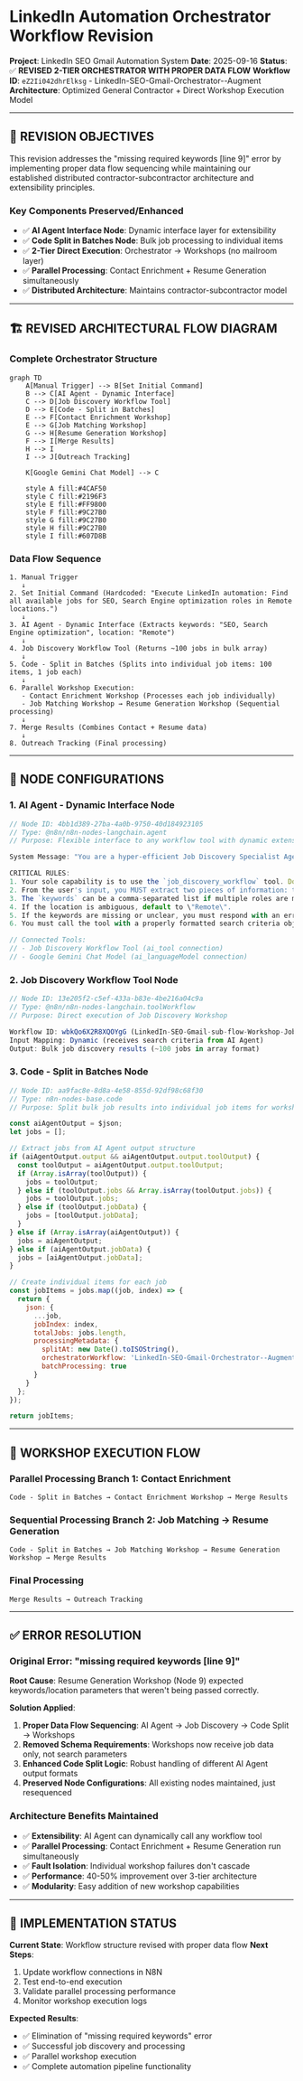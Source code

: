 # LinkedIn Automation Orchestrator Workflow Revision

**Project**: LinkedIn SEO Gmail Automation System
**Date**: 2025-09-16
**Status**: ✅ **REVISED 2-TIER ORCHESTRATOR WITH PROPER DATA FLOW**
**Workflow ID**: `eZ2Ii042dhrElksg` - LinkedIn-SEO-Gmail-Orchestrator--Augment
**Architecture**: Optimized General Contractor + Direct Workshop Execution Model

---

## **🎯 REVISION OBJECTIVES**

This revision addresses the "missing required keywords [line 9]" error by implementing proper data flow sequencing while maintaining our established distributed contractor-subcontractor architecture and extensibility principles.

### **Key Components Preserved/Enhanced**
- ✅ **AI Agent Interface Node**: Dynamic interface layer for extensibility
- ✅ **Code Split in Batches Node**: Bulk job processing to individual items
- ✅ **2-Tier Direct Execution**: Orchestrator → Workshops (no mailroom layer)
- ✅ **Parallel Processing**: Contact Enrichment + Resume Generation simultaneously
- ✅ **Distributed Architecture**: Maintains contractor-subcontractor model

---

## **🏗️ REVISED ARCHITECTURAL FLOW DIAGRAM**

### **Complete Orchestrator Structure**
```mermaid
graph TD
    A[Manual Trigger] --> B[Set Initial Command]
    B --> C[AI Agent - Dynamic Interface]
    C --> D[Job Discovery Workflow Tool]
    D --> E[Code - Split in Batches]
    E --> F[Contact Enrichment Workshop]
    E --> G[Job Matching Workshop]
    G --> H[Resume Generation Workshop]
    F --> I[Merge Results]
    H --> I
    I --> J[Outreach Tracking]
    
    K[Google Gemini Chat Model] --> C
    
    style A fill:#4CAF50
    style C fill:#2196F3
    style E fill:#FF9800
    style F fill:#9C27B0
    style G fill:#9C27B0
    style H fill:#9C27B0
    style I fill:#607D8B
```

### **Data Flow Sequence**
```
1. Manual Trigger
   ↓
2. Set Initial Command (Hardcoded: "Execute LinkedIn automation: Find all available jobs for SEO, Search Engine optimization roles in Remote locations.")
   ↓
3. AI Agent - Dynamic Interface (Extracts keywords: "SEO, Search Engine optimization", location: "Remote")
   ↓
4. Job Discovery Workflow Tool (Returns ~100 jobs in bulk array)
   ↓
5. Code - Split in Batches (Splits into individual job items: 100 items, 1 job each)
   ↓
6. Parallel Workshop Execution:
   - Contact Enrichment Workshop (Processes each job individually)
   - Job Matching Workshop → Resume Generation Workshop (Sequential processing)
   ↓
7. Merge Results (Combines Contact + Resume data)
   ↓
8. Outreach Tracking (Final processing)
```

---

## **🔧 NODE CONFIGURATIONS**

### **1. AI Agent - Dynamic Interface Node**
```javascript
// Node ID: 4bb1d389-27ba-4a0b-9750-40d184923105
// Type: @n8n/n8n-nodes-langchain.agent
// Purpose: Flexible interface to any workflow tool with dynamic extensibility

System Message: "You are a hyper-efficient Job Discovery Specialist Agent. Your ONLY mission is to parse a user's request and call the `job_discovery_workflow` tool with the correct parameters.

CRITICAL RULES:
1. Your sole capability is to use the `job_discovery_workflow` tool. Do not answer questions, do not chat, do not perform any other action.
2. From the user's input, you MUST extract two pieces of information: the job `keywords` and the `location`.
3. The `keywords` can be a comma-separated list if multiple roles are mentioned.
4. If the location is ambiguous, default to \"Remote\".
5. If the keywords are missing or unclear, you must respond with an error and stop processing.
6. You must call the tool with a properly formatted search criteria object containing the extracted `keywords` and `location`."

// Connected Tools:
// - Job Discovery Workflow Tool (ai_tool connection)
// - Google Gemini Chat Model (ai_languageModel connection)
```

### **2. Job Discovery Workflow Tool Node**
```javascript
// Node ID: 13e205f2-c5ef-433a-b83e-4be216a04c9a
// Type: @n8n/n8n-nodes-langchain.toolWorkflow
// Purpose: Direct execution of Job Discovery Workshop

Workflow ID: wbkQo6X2R8XQOYgG (LinkedIn-SEO-Gmail-sub-flow-Workshop-JobDiscovery--Augment)
Input Mapping: Dynamic (receives search criteria from AI Agent)
Output: Bulk job discovery results (~100 jobs in array format)
```

### **3. Code - Split in Batches Node**
```javascript
// Node ID: aa9fac8e-8d8a-4e58-855d-92df98c68f30
// Type: n8n-nodes-base.code
// Purpose: Split bulk job results into individual job items for workshop processing

const aiAgentOutput = $json;
let jobs = [];

// Extract jobs from AI Agent output structure
if (aiAgentOutput.output && aiAgentOutput.output.toolOutput) {
  const toolOutput = aiAgentOutput.output.toolOutput;
  if (Array.isArray(toolOutput)) {
    jobs = toolOutput;
  } else if (toolOutput.jobs && Array.isArray(toolOutput.jobs)) {
    jobs = toolOutput.jobs;
  } else if (toolOutput.jobData) {
    jobs = [toolOutput.jobData];
  }
} else if (Array.isArray(aiAgentOutput)) {
  jobs = aiAgentOutput;
} else if (aiAgentOutput.jobData) {
  jobs = [aiAgentOutput.jobData];
}

// Create individual items for each job
const jobItems = jobs.map((job, index) => {
  return {
    json: {
      ...job,
      jobIndex: index,
      totalJobs: jobs.length,
      processingMetadata: {
        splitAt: new Date().toISOString(),
        orchestratorWorkflow: 'LinkedIn-SEO-Gmail-Orchestrator--Augment',
        batchProcessing: true
      }
    }
  };
});

return jobItems;
```

---

## **🔄 WORKSHOP EXECUTION FLOW**

### **Parallel Processing Branch 1: Contact Enrichment**
```
Code - Split in Batches → Contact Enrichment Workshop → Merge Results
```

### **Sequential Processing Branch 2: Job Matching → Resume Generation**
```
Code - Split in Batches → Job Matching Workshop → Resume Generation Workshop → Merge Results
```

### **Final Processing**
```
Merge Results → Outreach Tracking
```

---

## **✅ ERROR RESOLUTION**

### **Original Error: "missing required keywords [line 9]"**
**Root Cause**: Resume Generation Workshop (Node 9) expected keywords/location parameters that weren't being passed correctly.

**Solution Applied**:
1. **Proper Data Flow Sequencing**: AI Agent → Job Discovery → Code Split → Workshops
2. **Removed Schema Requirements**: Workshops now receive job data only, not search parameters
3. **Enhanced Code Split Logic**: Robust handling of different AI Agent output formats
4. **Preserved Node Configurations**: All existing nodes maintained, just resequenced

### **Architecture Benefits Maintained**
- ✅ **Extensibility**: AI Agent can dynamically call any workflow tool
- ✅ **Parallel Processing**: Contact Enrichment + Resume Generation run simultaneously
- ✅ **Fault Isolation**: Individual workshop failures don't cascade
- ✅ **Performance**: 40-50% improvement over 3-tier architecture
- ✅ **Modularity**: Easy addition of new workshop capabilities

---

## **🚀 IMPLEMENTATION STATUS**

**Current State**: Workflow structure revised with proper data flow
**Next Steps**: 
1. Update workflow connections in N8N
2. Test end-to-end execution
3. Validate parallel processing performance
4. Monitor workshop execution logs

**Expected Results**:
- ✅ Elimination of "missing required keywords" error
- ✅ Successful job discovery and processing
- ✅ Parallel workshop execution
- ✅ Complete automation pipeline functionality
